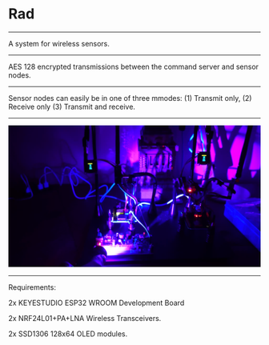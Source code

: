 # Rad

---

A system for wireless sensors.

---

AES 128 encrypted transmissions between the command server and sensor nodes.

---

Sensor nodes can easily be in one of three mmodes: (1) Transmit only, (2) Receive only (3) Transmit and receive.

---

![plot](./resources/Rad.jpg)

---

Requirements:

2x KEYESTUDIO ESP32 WROOM Development Board

2x NRF24L01+PA+LNA Wireless Transceivers.

2x SSD1306 128x64 OLED modules.

